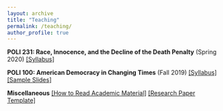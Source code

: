 ```yaml
---
layout: archive
title: "Teaching"
permalink: /teaching/
author_profile: true
---
```


**POLI 231: Race, Innocence, and the Decline of the Death Penalty** (Spring 2020) 
[[Syllabus]](https://imehlhaff.github.io/files/POLI231%20Syllabus.pdf)

**POLI 100: American Democracy in Changing Times** (Fall 2019) 
[[Syllabus]](https://imehlhaff.github.io/files/POLI100%20Syllabus.pdf) [[Sample Slides]](https://imehlhaff.github.io/files/The%20Judicial%20System.pdf)

**Miscellaneous** 
[[How to Read Academic Material]](https://imehlhaff.github.io/files/Reading%20Strategies.pdf) [[Research Paper Template]](https://imehlhaff.github.io/files/Paper%20Template.pdf)
